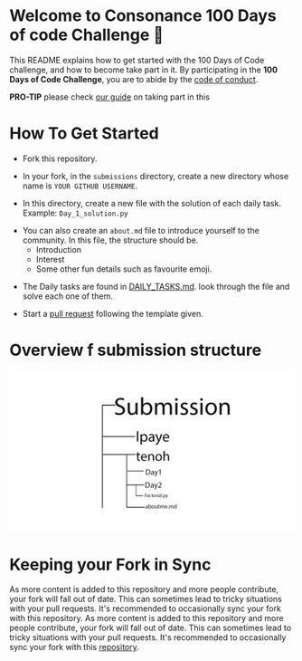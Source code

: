 # Welcome to Consonance 100 Days of code Challenge 🚩

This README explains how to get started with the 100 Days of Code challenge, and how to become take part in it. By participating in the **100  Days of Code Challenge**, you are to abide by the [code of conduct](./.github/CODE_OF_CONDUCT.md).

**PRO-TIP** please check [our guide](./.github/guildlines.md) on taking part in this

# How To Get Started

- Fork this repository.

- In your fork, in the `submissions` directory, create a new directory  whose name is `YOUR GITHUB USERNAME`.

- In this directory, create a new file with the solution of each daily task. Example: `Day_1_solution.py`

* You can also create an `about.md` file to introduce yourself to the community. In this file, the structure should be.
  * Introduction <br>
  * Interest <br>
  * Some other fun details such as favourite emoji.<br>


- The Daily tasks are found in [DAILY_TASKS.md](DAILY_TASKS.md). look through the file and solve each one of them.

- Start a [pull request](./.github/pull-request-template.md) following the template given.

# Overview f submission structure

![Folder Structure](submission.jpg)


# Keeping your Fork in Sync

As more content is added to this repository and more people contribute, your fork will fall out of date. This can sometimes lead to tricky situations with your pull requests. It's recommended to occasionally sync your fork with this repository. As more content is added to this repository and more people contribute, your fork will fall out of date. This can sometimes lead to tricky situations with your pull requests. It's recommended to occasionally sync your fork with this [repository](https://help.github.com/articles/syncing-a-fork/).